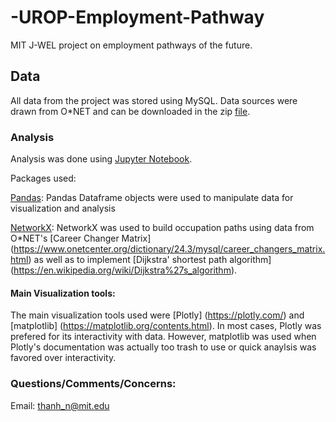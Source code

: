# -UROP-Employment-Pathway

MIT J-WEL project on employment pathways of the future.

## Data

All data from the project was stored using MySQL. Data sources were drawn from O\*NET and can be downloaded in the zip [file](https://github.com/thanhn1756/-UROP-Employment-Pathway/blob/master/db_24_3_mysql.zip.).


### Analysis

Analysis was done using [Jupyter Notebook](https://github.com/thanhn1756/-UROP-Employment-Pathway/tree/master/Python%20notebooks). 

Packages used:

[Pandas](https://pandas.pydata.org/pandas-docs/stable/index.html): Pandas Dataframe objects were used to manipulate data for visualization and analysis  

[NetworkX](https://networkx.github.io/): NetworkX was used to build occupation paths using data from O\*NET's [Career Changer Matrix] (https://www.onetcenter.org/dictionary/24.3/mysql/career_changers_matrix.html) as well as to implement [Dijkstra' shortest path algorithm] (https://en.wikipedia.org/wiki/Dijkstra%27s_algorithm).  

#### Main Visualization tools:

The main visualization tools used were [Plotly] (https://plotly.com/) and [matplotlib] (https://matplotlib.org/contents.html). In most cases, Plotly was prefered for its interactivity with data. However, matplotlib was used when Plotly's documentation was actually too trash to use or quick anaylsis was favored over interactivity.


### Questions/Comments/Concerns:

Email: thanh_n@mit.edu


